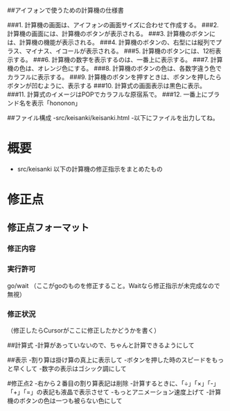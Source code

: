 ##アイフォンで使うための計算機の仕様書

###1. 計算機の画面は、アイフォンの画面サイズに合わせて作成する。
###2. 計算機の画面には、計算機のボタンが表示される。
###3. 計算機のボタンには、計算機の機能が表示される。
###4. 計算機のボタンの、右型には縦列でプラス、マイナス、イコールが表示される。
###5. 計算機のボタンには、12桁表示する。
###6. 計算機の数字を表示するのは、一番上に表示する。
###7. 計算機の色は、オレンジ色にする。
###8. 計算機のボタンの色は、各数字違う色でカラフルに表示する。
###9. 計算機のボタンを押すときは、ボタンを押したらボタンが凹むように、表示する
###10. 計算式の画面表示は黒色に表示。
###11. 計算式のイメージはPOPでカラフルな原宿系で。
###12. 一番上にブランド名を表示「hononon」

##ファイル構成
-src/keisanki/keisanki.html
-以下にファイルを出力してね。

# 概要
- src/keisanki 以下の計算機の修正指示をまとめたもの

# 修正点

## 修正点フォーマット
### 修正内容
### 実行許可
go/wait
（ここがgoのものを修正すること。Waitなら修正指示が未完成なので無視）
### 修正状況
（修正したらCursorがここに修正したかどうかを書く）

##計算式
-計算があっていないので、ちゃんと計算できるようにして

##表示
-割り算は掛け算の真上に表示して
-ボタンを押した時のスピードをもっと早くして
-数字の表示はゴシック調にして

#修正点2
-右から２番目の割り算表記は削除
-計算するときに、「÷」「×」「-」「+」「=」の表記も液晶で表示させて
-もっとアニメーション速度上げて
-計算機のボタンの色は一つも被らない色にして
